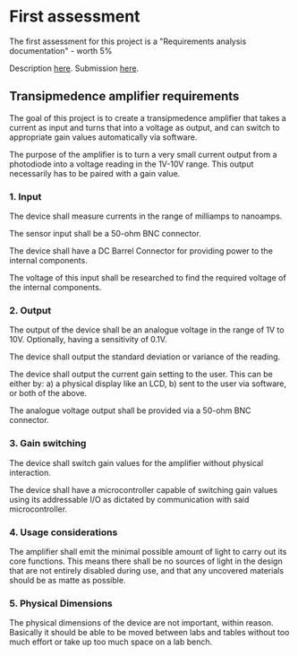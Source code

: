 # First assessment

The first assessment for this project is a "Requirements analysis documentation" - worth 5%

Description [here](https://nuku.wgtn.ac.nz/courses/18231/pages/plan-and-requirements-analysis?module_item_id=548280).
Submission [here](https://apps.ecs.vuw.ac.nz/submit/ENGR302/Plan_and_requirements_analysis).

## Transipmedence amplifier requirements

The goal of this project is to create a transipmedence amplifier that takes a current as input and turns that into a voltage as output, and can switch to appropriate gain values automatically via software.

The purpose of the amplifier is to turn a very small current output from a photodiode into a voltage reading in the 1V-10V range. This output necessarily has to be paired with a gain value.

### 1. Input

The device shall measure currents in the range of milliamps to nanoamps.

The sensor input shall be a 50-ohm BNC connector.

The device shall have a DC Barrel Connector for providing power to the internal components.

The voltage of this input shall be researched to find the required voltage of the internal components.

### 2. Output

The output of the device shall be an analogue voltage in the range of 1V to 10V. Optionally, having a sensitivity of 0.1V.

The device shall output the standard deviation or variance of the reading.

The device shall output the current gain setting to the user.
This can be either by: a) a physical display like an LCD, b) sent to the user via software, or both of the above.

The analogue voltage output shall be provided via a 50-ohm BNC connector.

### 3. Gain switching

The device shall switch gain values for the amplifier without physical interaction.

The device shall have a microcontroller capable of switching gain values using its addressable I/O as dictated by communication with said microcontroller.

### 4. Usage considerations

The amplifier shall emit the minimal possible amount of light to carry out its core functions. This means there shall be no sources of light in the design that are not entirely disabled during use, and that any uncovered materials should be as matte as possible.

### 5. Physical Dimensions

The physical dimensions of the device are not important, within reason. Basically it should be able to be moved between labs and tables without too much effort or take up too much space on a lab bench.
